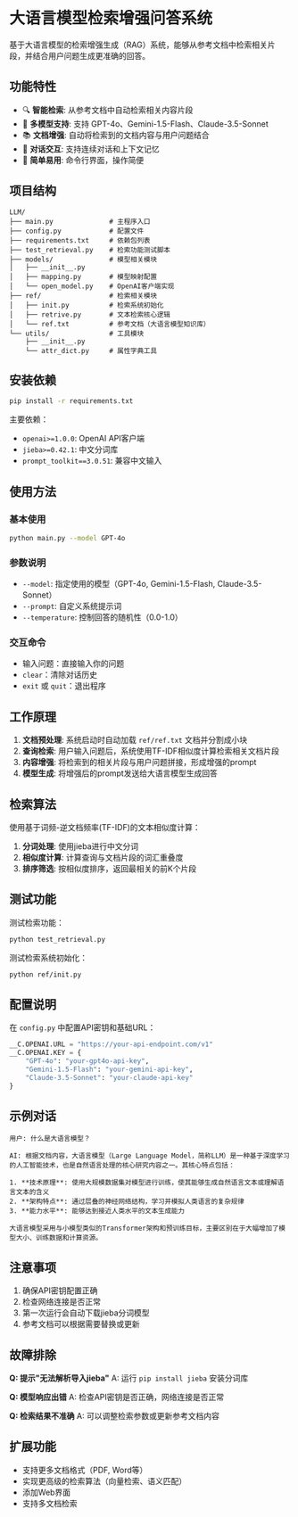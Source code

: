 # 大语言模型检索增强问答系统

基于大语言模型的检索增强生成（RAG）系统，能够从参考文档中检索相关片段，并结合用户问题生成更准确的回答。

## 功能特性

- 🔍 **智能检索**: 从参考文档中自动检索相关内容片段
- 🤖 **多模型支持**: 支持 GPT-4o、Gemini-1.5-Flash、Claude-3.5-Sonnet
- 📚 **文档增强**: 自动将检索到的文档内容与用户问题结合
- 💬 **对话交互**: 支持连续对话和上下文记忆
- 🚀 **简单易用**: 命令行界面，操作简便

## 项目结构

```
LLM/
├── main.py              # 主程序入口
├── config.py            # 配置文件
├── requirements.txt     # 依赖包列表
├── test_retrieval.py    # 检索功能测试脚本
├── models/              # 模型相关模块
│   ├── __init__.py
│   ├── mapping.py       # 模型映射配置
│   └── open_model.py    # OpenAI客户端实现
├── ref/                 # 检索相关模块
│   ├── init.py          # 检索系统初始化
│   ├── retrive.py       # 文本检索核心逻辑
│   └── ref.txt          # 参考文档（大语言模型知识库）
└── utils/               # 工具模块
    ├── __init__.py
    └── attr_dict.py     # 属性字典工具
```

## 安装依赖

```bash
pip install -r requirements.txt
```

主要依赖：
- `openai>=1.0.0`: OpenAI API客户端
- `jieba>=0.42.1`: 中文分词库
- `prompt_toolkit==3.0.51`: 兼容中文输入

## 使用方法

### 基本使用

```bash
python main.py --model GPT-4o
```

### 参数说明

- `--model`: 指定使用的模型（GPT-4o, Gemini-1.5-Flash, Claude-3.5-Sonnet）
- `--prompt`: 自定义系统提示词
- `--temperature`: 控制回答的随机性（0.0-1.0）

### 交互命令

- 输入问题：直接输入你的问题
- `clear`：清除对话历史
- `exit` 或 `quit`：退出程序

## 工作原理

1. **文档预处理**: 系统启动时自动加载 `ref/ref.txt` 文档并分割成小块
2. **查询检索**: 用户输入问题后，系统使用TF-IDF相似度计算检索相关文档片段
3. **内容增强**: 将检索到的相关片段与用户问题拼接，形成增强的prompt
4. **模型生成**: 将增强后的prompt发送给大语言模型生成回答

## 检索算法

使用基于词频-逆文档频率(TF-IDF)的文本相似度计算：

1. **分词处理**: 使用jieba进行中文分词
2. **相似度计算**: 计算查询与文档片段的词汇重叠度
3. **排序筛选**: 按相似度排序，返回最相关的前K个片段

## 测试功能

测试检索功能：
```bash
python test_retrieval.py
```

测试检索系统初始化：
```bash
python ref/init.py
```

## 配置说明

在 `config.py` 中配置API密钥和基础URL：

```python
__C.OPENAI.URL = "https://your-api-endpoint.com/v1"
__C.OPENAI.KEY = {
    "GPT-4o": "your-gpt4o-api-key",
    "Gemini-1.5-Flash": "your-gemini-api-key", 
    "Claude-3.5-Sonnet": "your-claude-api-key"
}
```

## 示例对话

```
用户: 什么是大语言模型？

AI: 根据文档内容，大语言模型（Large Language Model，简称LLM）是一种基于深度学习的人工智能技术，也是自然语言处理的核心研究内容之一。其核心特点包括：

1. **技术原理**: 使用大规模数据集对模型进行训练，使其能够生成自然语言文本或理解语言文本的含义
2. **架构特点**: 通过层叠的神经网络结构，学习并模拟人类语言的复杂规律
3. **能力水平**: 能够达到接近人类水平的文本生成能力

大语言模型采用与小模型类似的Transformer架构和预训练目标，主要区别在于大幅增加了模型大小、训练数据和计算资源。
```

## 注意事项

1. 确保API密钥配置正确
2. 检查网络连接是否正常
3. 第一次运行会自动下载jieba分词模型
4. 参考文档可以根据需要替换或更新

## 故障排除

**Q: 提示"无法解析导入jieba"**
A: 运行 `pip install jieba` 安装分词库

**Q: 模型响应出错**
A: 检查API密钥是否正确，网络连接是否正常

**Q: 检索结果不准确**
A: 可以调整检索参数或更新参考文档内容

## 扩展功能

- 支持更多文档格式（PDF, Word等）
- 实现更高级的检索算法（向量检索、语义匹配）
- 添加Web界面
- 支持多文档检索
